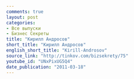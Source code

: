 ```yaml
---
comments: true
layout: post
categories:
- Все выпуски
- Бизнес Секреты
title: "Кирилл Андросов"
short_title: "Кирилл Андросов"
english_short_title: "Kirill-Androsov"
source_link: "http://tinkov.com/bizsekrety/75"
youtube_id: "UNxPixUG5Q4"
date_publication: "2011-03-18"
---
```


